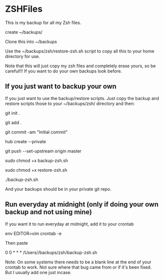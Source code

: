 # ZSHFiles

This is my backup for all my Zsh files. 

create ~/backups/

Clone this into ~/backups

Use the ~/backups/zsh/restore-zsh.sh script to copy all this to your home directory for use.

Note that this will just copy my zsh files and completely erase yours, so be careful!!! If you want to do your own backups look before.

## If you just want to backup your own
If you just want to use the backup/restore scripts. Just copy the backup and restore scripts those to your ~/backups/zsh/ directory and then:

git init .

git add .

git commit -am "Initial commit"

hub create --private

git push --set-upstream origin master

sudo chmod +x backup-zsh.sh

sudo chmod +x restore-zsh.sh

./backup-zsh.sh

And your backups should be in your private git repo. 

## Run everyday at midnight (only if doing your own backup and not using mine)
If you want it to run everyday at midnight, add it to your crontab

env EDITOR=vim crontab -e

Then paste

0 0 * * * /Users/<USERNAME>/backups/zsh/backup-zsh.sh

Note: On some systems there needs to be a blank line at the end of your crontab to work. Not sure where that bug came from or if it's been fixed. But I usually add one just incase.
